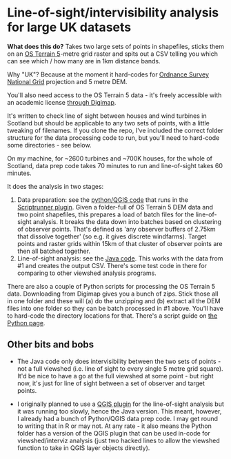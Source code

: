 # Line-of-sight/intervisibility analysis for large UK datasets

**What does this do?** Takes two large sets of points in shapefiles, sticks them on an [OS Terrain 5](https://www.ordnancesurvey.co.uk/business-and-government/products/os-terrain-5.html)-metre grid raster and spits out a CSV telling you which can see which / how many are in 1km distance bands.

Why "UK"? Because at the moment it hard-codes for [Ordnance Survey National Grid](https://en.wikipedia.org/wiki/Ordnance_Survey_National_Grid) projection and 5 metre DEM.

You'll also need access to the OS Terrain 5 data - it's freely accessible with an academic license [through Digimap](http://digimap.edina.ac.uk/).

It's written to check line of sight between houses and wind turbines in Scotland but should be applicable to any two sets of points, with a little tweaking of filenames. If you clone the repo, I've included the correct folder structure for the data processing code to run, but you'll need to hard-code some directories - see below.

On my machine, for ~2600 turbines and ~700K houses, for the whole of Scotland, data prep code takes 70 minutes to run and line-of-sight takes 60 minutes.

It does the analysis in two stages:

1. Data preparation: see the [python/QGIS code](tree/master/ViewshedPython) that runs in the [Scriptrunner plugin](http://spatialgalaxy.net/2012/01/29/script-runner-a-plugin-to-run-python-scripts-in-qgis/). Given a folder-full of OS Terrain 5 DEM data and two point shapefiles, this prepares a load of batch files for the line-of-sight analysis. It breaks the data down into batches based on clustering of observer points. That's defined as 'any observer buffers of 2.75km that dissolve together' (so e.g. it gives discrete windfarms). Target points and raster grids within 15km of that cluster of observer points are then all batched together.
2. Line-of-sight analysis: see the [Java code](tree/master/ViewShedJava/SimpleViewShed). This works with the data from #1 and creates the output CSV. There's some test code in there for comparing to other viewshed analysis programs.

There are also a couple of Python scripts for processing the OS Terrain 5 data. Downloading from Digimap gives you a bunch of zips. Stick those all in one folder and these will (a) do the unzipping and (b) extract all the DEM files into one folder so they can be batch processed in #1 above. You'll have to hard-code the directory locations for that. There's a script guide on [the Python page](viewshed/tree/master/ViewshedPython).

## Other bits and bobs

* The Java code only does intervisibility between the two sets of points - not a full viewshed (i.e. line of sight to every single 5 metre grid square). It'd be nice to have a go at the full viewshed at some point - but right now, it's just for line of sight between a set of observer and target points.

* I originally planned to use a [QGIS plugin](https://plugins.qgis.org/plugins/ViewshedAnalysis/) for the line-of-sight analysis but it was running too slowly, hence the Java version. This meant, however, I already had a bunch of Python/QGIS data prep code. I may get round to writing that in R or may not. At any rate - it also means the Python folder has a version of the QGIS plugin that can be used in-code for viewshed/interviz analysis (just two hacked lines to allow the viewshed function to take in QGIS layer objects directly).







